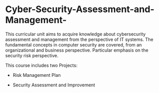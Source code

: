 # Cyber-Security-Assessment-and-Management-

This curricular unit aims to acquire knowledge about cybersecurity assessment and management from the perspective of IT systems. 
The fundamental concepts in computer security are covered, from an organizational and business perspective. 
Particular emphasis on the security risk perspective.

This course includes two Projects:

- Risk Management Plan

- Security Assessment and Improvement


